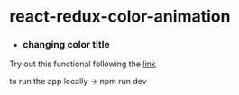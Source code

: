# react-redux-color-animation
* ### changing color title 

Try out this functional following the [link](https://react-redux-color-animation.herokuapp.com/)

to run the app locally -> npm run dev
